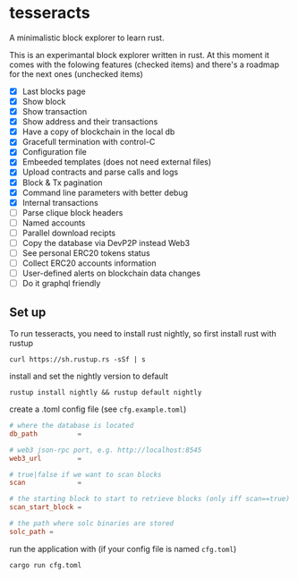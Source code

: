 # tesseracts
A minimalistic block explorer to learn rust.

This is an experimantal block explorer written in rust. At this moment it comes with the folowing features (checked items) and there's a roadmap for the next ones (unchecked items)

- [X] Last blocks page
- [X] Show block
- [X] Show transaction
- [X] Show address and their transactions
- [X] Have a copy of blockchain in the local db
- [X] Gracefull termination with control-C
- [X] Configuration file
- [X] Embeeded templates (does not need external files)
- [X] Upload contracts and parse calls and logs
- [X] Block & Tx pagination
- [X] Command line parameters with better debug 
- [X] Internal transactions
- [ ] Parse clique block headers
- [ ] Named accounts
- [ ] Parallel download recipts
- [ ] Copy the database via DevP2P instead Web3
- [ ] See personal ERC20 tokens status
- [ ] Collect ERC20 accounts information
- [ ] User-defined alerts on blockchain data changes
- [ ] Do it graphql friendly

## Set up

To run tesseracts, you need to install rust nightly, so first install rust with rustup 

`curl https://sh.rustup.rs -sSf | s` 

install and set the nightly version to default

`rustup install nightly && rustup default nightly`

create a .toml config file (see `cfg.example.toml`)

```toml
# where the database is located
db_path          = 

# web3 json-rpc port, e.g. http://localhost:8545
web3_url         = 

# true|false if we want to scan blocks 
scan             =  

# the starting block to start to retrieve blocks (only iff scan==true)
scan_start_block = 

# the path where solc binaries are stored
solc_path = 
```

run the application with (if your config file is named `cfg.toml`)

`cargo run cfg.toml`
